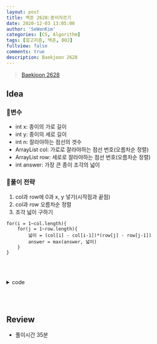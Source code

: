 ```yaml
---
layout: post
title: 백준 2628:종이자르기
date: 2020-12-03 13:05:00
author: 'SeWonKim'
categories: [CS, Algorithm]
tags: [알고리즘, 백준, BOJ]
fullview: false
comments: true
description: Baekjoon 2628
---
```


> [Baekjoon 2628](https://www.acmicpc.net/problem/2628)

## Idea

### 🥚변수

- int x: 종이의 가로 길이
- int y: 종이의 세로 길이
- int n: 잘라야하는 점선의 갯수
- ArrayList<Integer> col: 가로로 잘라야하는 점선 번호(오름차순 정렬)
- ArrayList<Integer> row: 세로로 잘라야하는 점선 번호(오름차순 정렬)
- int answer: 가장 큰 종이 조각의 넓이

### 🍳풀이 전략

1. col과 row에 0과 x, y 넣기(시작점과 끝점)
2. col과 row 오름차순 정렬
3. 조각 넓이 구하기
```
for(i = 1~col.length){
    for(j = 1~row.length){
        넓이 = (col[i] - col[i-1])*(row[j] - row[j-1])
        answer = max(answer, 넓이)
    }
}
```

&nbsp;  
&nbsp;


<details>
<summary>code</summary>
<div markdown="1">

```java
import java.util.ArrayList;
import java.util.Collections;
import java.util.Scanner;

public class Main {

	public static void main(String[] args) {
		Scanner sc = new Scanner(System.in);
		int x = sc.nextInt();
		int y = sc.nextInt();
		int n = sc.nextInt();
		int answer = Integer.MIN_VALUE;
		ArrayList<Integer> col = new ArrayList<Integer>();
		ArrayList<Integer> row = new ArrayList<Integer>();
		col.add(0);	col.add(x);
		row.add(0); row.add(y);
		for (int i = 0; i < n; i++) {
			int dir = sc.nextInt();
			int num = sc.nextInt();
			
			if(dir == 0)	row.add(num);
			else			col.add(num);
		}
		
		Collections.sort(col);
		Collections.sort(row);
		
		for (int i = 1; i < col.size(); i++) {
			for (int j = 1; j < row.size(); j++) {
				int size = (col.get(i)-col.get(i-1)) * (row.get(j) - row.get(j-1));
				answer = Math.max(answer, size);
			}
		}
		
		System.out.println(answer);
		sc.close();
	}

}
```

</div>
</details>

&nbsp;  
&nbsp;

## Review

- 풀이시간 35분

&nbsp;  
&nbsp;
